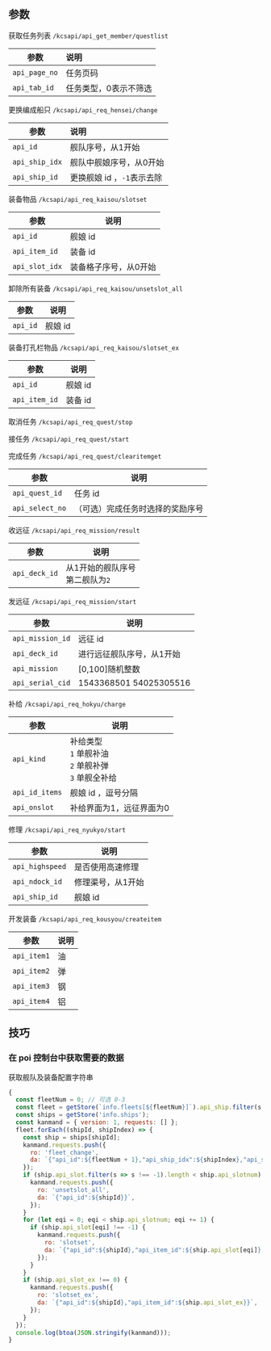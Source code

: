 ## 参数

获取任务列表 `/kcsapi/api_get_member/questlist`

| 参数          | 说明                  |
| ------------- | :-------------------- |
| `api_page_no` | 任务页码              |
| `api_tab_id`  | 任务类型，0表示不筛选 |

更换编成船只 `/kcsapi/api_req_hensei/change`

| 参数           | 说明                       |
| -------------- | :------------------------- |
| `api_id`       | 舰队序号，从1开始          |
| `api_ship_idx` | 舰队中舰娘序号，从0开始    |
| `api_ship_id`  | 更换舰娘 id ，`-1`表示去除 |

装备物品 `/kcsapi/api_req_kaisou/slotset`

| 参数           | 说明                  |
| -------------- | --------------------- |
| `api_id`       | 舰娘 id               |
| `api_item_id`  | 装备 id               |
| `api_slot_idx` | 装备格子序号，从0开始 |

卸除所有装备 `/kcsapi/api_req_kaisou/unsetslot_all`

| 参数     | 说明    |
| -------- | ------- |
| `api_id` | 舰娘 id |

装备打孔栏物品 `/kcsapi/api_req_kaisou/slotset_ex`

| 参数          | 说明    |
| ------------- | ------- |
| `api_id`      | 舰娘 id |
| `api_item_id` | 装备 id |

取消任务 `/kcsapi/api_req_quest/stop`

接任务 `/kcsapi/api_req_quest/start`

完成任务 `/kcsapi/api_req_quest/clearitemget`

| 参数            | 说明                             |
| --------------- | -------------------------------- |
| `api_quest_id`  | 任务 id                          |
| `api_select_no` | （可选）完成任务时选择的奖励序号 |

收远征 `/kcsapi/api_req_mission/result`

| 参数        | 说明                           |
| ----------- | ------------------------------ |
| `api_deck_id` | 从1开始的舰队序号<br>第二舰队为`2` |

发远征 `/kcsapi/api_req_mission/start`

| 参数             | 说明                      |
| ---------------- | ------------------------- |
| `api_mission_id` | 远征 id                   |
| `api_deck_id`    | 进行远征舰队序号，从1开始 |
| `api_mission`    | [0,100]随机整数           |
| `api_serial_cid` | 1543368501 54025305516    |

补给 `/kcsapi/api_req_hokyu/charge`

| 参数           | 说明                                                       |
| -------------- | ---------------------------------------------------------- |
| `api_kind`     | 补给类型<br>`1` 单舰补油<br>`2` 单舰补弹<br>`3` 单舰全补给 |
| `api_id_items` | 舰娘 id ，逗号分隔                                         |
| `api_onslot`   | 补给界面为1，远征界面为0                                   |

修理 `/kcsapi/api_req_nyukyo/start`

| 参数            | 说明              |
| --------------- | ----------------- |
| `api_highspeed` | 是否使用高速修理  |
| `api_ndock_id`  | 修理渠号，从1开始 |
| `api_ship_id`   | 舰娘 id           |

开发装备 `/kcsapi/api_req_kousyou/createitem`

| 参数        | 说明 |
| ----------- | ---- |
| `api_item1` | 油   |
| `api_item2` | 弹   |
| `api_item3` | 钢   |
| `api_item4` | 铝   |

## 技巧

### 在 poi 控制台中获取需要的数据

获取舰队及装备配置字符串

```js
{
  const fleetNum = 0; // 可选 0-3
  const fleet = getStore(`info.fleets[${fleetNum}]`).api_ship.filter(s => s !== -1);
  const ships = getStore('info.ships');
  const kanmand = { version: 1, requests: [] };
  fleet.forEach((shipId, shipIndex) => {
    const ship = ships[shipId];
    kanmand.requests.push({
      ro: 'fleet_change',
      da: `{"api_id":${fleetNum + 1},"api_ship_idx":${shipIndex},"api_ship_id":${shipId}}`,
    });
    if (ship.api_slot.filter(s => s !== -1).length < ship.api_slotnum) {
      kanmand.requests.push({
        ro: 'unsetslot_all',
        da: `{"api_id":${shipId}}`,
      });
    }
    for (let eqi = 0; eqi < ship.api_slotnum; eqi += 1) {
      if (ship.api_slot[eqi] !== -1) {
        kanmand.requests.push({
          ro: 'slotset',
          da: `{"api_id":${shipId},"api_item_id":${ship.api_slot[eqi]},"api_slot_idx":${eqi}}`,
        });
      }
    }
    if (ship.api_slot_ex !== 0) {
      kanmand.requests.push({
        ro: 'slotset_ex',
        da: `{"api_id":${shipId},"api_item_id":${ship.api_slot_ex}}`,
      });
    }
  });
  console.log(btoa(JSON.stringify(kanmand)));
}
```


